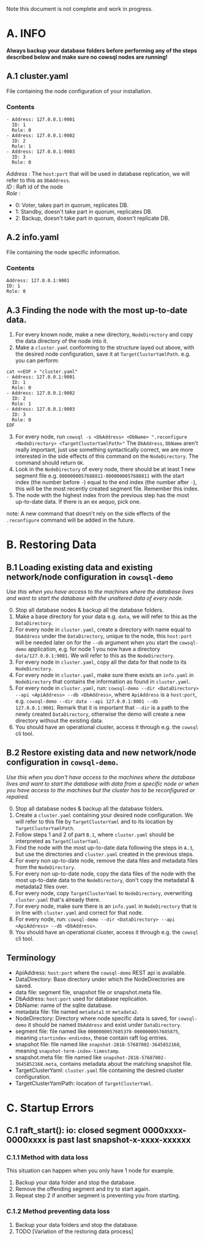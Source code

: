 Note this document is not complete and work in progress.

# A. INFO

**Always backup your database folders before performing any of the steps
described below and make sure no cowsql nodes are running!**

## A.1 cluster.yaml

File containing the node configuration of your installation.

### Contents
```
- Address: 127.0.0.1:9001
  ID: 1
  Role: 0
- Address: 127.0.0.1:9002
  ID: 2
  Role: 1
- Address: 127.0.0.1:9003
  ID: 3
  Role: 0
```

*Address* : The `host:port` that will be used in database replication, we will refer to this as `DbAddress`.  
*ID* : Raft id of the node  
*Role* :  
- 0: Voter, takes part in quorum, replicates DB.  
- 1: Standby, doesn't take part in quorum, replicates DB.  
- 2: Backup, doesn't take part in quorum, doesn't replicate DB.  

## A.2 info.yaml

File containing the node specific information.

### Contents
```
Address: 127.0.0.1:9001
ID: 1
Role: 0
```


## A.3 Finding the node with the most up-to-date data.

1. For every known node, make a new directory, `NodeDirectory` and copy
   the data directory of the node into it.
2. Make a `cluster.yaml` conforming to the structure layed out above, with the
   desired node configuration, save it at `TargetClusterYamlPath`.
   e.g. you can perform:
```
cat <<EOF > "cluster.yaml"
- Address: 127.0.0.1:9001
  ID: 1
  Role: 0
- Address: 127.0.0.1:9002
  ID: 2
  Role: 1
- Address: 127.0.0.1:9003
  ID: 3
  Role: 0
EOF
```
3. For every node, run `cowsql -s <DbAddress> <DbName> ".reconfigure <NodeDirectory>
   <TargetClusterYamlPath>"`
   The `DbAddress`, `DbName` aren't really important, just use something
   syntactically correct, we are more interested in the side effects of this
   command on the `NodeDirectory`. The command should return `OK`.
4. Look in the `NodeDirectory` of every node, there should be at least 1 new segment file
   e.g. `0000000057688811-0000000057688811` with the start index (the number
   before `-`) equal to the end index (the number after `-`), this will
   be the most recently created segment file. Remember this index.
5. The node with the highest index from the previous step has the most up-to-date data.
   If there is an ex aequo, pick one.

note: A new command that doesn't rely on the side effects of the `.reconfigure`
command will be added in the future.

# B. Restoring Data

## B.1 Loading existing data and existing network/node configuration in `cowsql-demo`

*Use this when you have access to the machines where the database lives and want
to start the database with the unaltered data of every node.*


0. Stop all database nodes & backup all the database folders.
1. Make a base directory for your data e.g. `data`, we will refer to this as
   the `DataDirectory`.
2. For every node in `cluster.yaml`, create a directory with name equal to
   `DbAddress` under the `DataDirectory`, unique to the node,  this `host:port`
   will be needed later on for the `--db` argument when you start the `cowsql-demo`
   application, e.g. for node 1 you now have a directory `data/127.0.0.1:9001`.
   We will refer to this as the `NodeDirectory`.
3. For every node in `cluster.yaml`, copy all the data for that node to
   its `NodeDirectory`.
4. For every node in `cluster.yaml`, make sure there exists an `info.yaml`
   in `NodeDirectory` that contains the information as found in `cluster.yaml`.
5. For every node in `cluster.yaml`, run:
   `cowsql-demo --dir <DataDirectory> --api <ApiAddress> --db <DbAddress>`,
   where `ApiAddress` is a `host:port`,
   e.g. `cowsql-demo --dir data --api 127.0.0.1:8001 --db 127.0.0.1:9001`.
   Remark that it is important that `--dir` is a path to the newly created
   `DataDirectory`, otherwise the demo will create a new directory without the
   existing data.
6. You should have an operational cluster, access it through e.g. the `cowsql`
   cli tool.


## B.2 Restore existing data and new network/node configuration in `cowsql-demo`.

*Use this when you don't have access to the machines where the database lives and want
to start the database with data from a specific node or when you have access to
the machines but the cluster has to be reconfigured or repaired.*

0. Stop all database nodes & backup all the database folders.
1. Create a `cluster.yaml` containing your desired node configuration.
We will refer to this file by `TargetClusterYaml` and to its location by
`TargetClusterYamlPath`.
2. Follow steps 1 and 2 of part `B.1`, where `cluster.yaml` should be interpreted
   as `TargetClusterYaml`.
3. Find the node with the most up-to-date data following the steps in `A.3`, but
   use the directories and `cluster.yaml` created in the previous steps.
4. For every non up-to-date node, remove the data files and metadata files from the `NodeDirectory`.
5. For every non up-to-date node, copy the data files of the node with
   the most up-to-date data to the `NodeDirectory`, don't copy the metadata1 &
   metadata2 files over.
6. For every node, copy `TargetClusterYaml` to `NodeDirectory`, overwriting
   `cluster.yaml` that's already there.
7. For every node, make sure there is an `info.yaml` in `NodeDirectory` that is in line with
   `cluster.yaml` and correct for that node.
8. For every node, run:
   `cowsql-demo --dir <DataDirectory> --api <ApiAddress> --db <DbAddress>`.
9. You should have an operational cluster, access it through e.g. the `cowsql`
   cli tool.

## Terminology

- ApiAddress: `host:port` where the `cowsql-demo` REST api is available.
- DataDirectory: Base directory under which the NodeDirectories are saved.
- data file: segment file, snapshot file or snapshot.meta file.
- DbAddress: `host:port` used for database replication.
- DbName: name of the sqlite database.
- metadata file: file named `metadata1` or `metadata2`.
- NodeDirectory: Directory where node specific data is saved, for `cowsql-demo`
  it should be named `DbAddress` and exist under `DataDirectory`.
- segment file: file named like `0000000057685378-0000000057685875`,
  meaning `startindex-endindex`, these contain raft log entries.
- snapshot file: file named like `snapshot-2818-57687002-3645852168`,
  meaning `snapshot-term-index-timestamp`.
- snapshot.meta file: file named like `snapshot-2818-57687002-3645852168.meta`,
  contains metadata about the matching snapshot file.
- TargetClusterYaml: `cluster.yaml` file containing the desired cluster configuration.
- TargetClusterYamlPath: location of `TargetClusterYaml`.

# C. Startup Errors

## C.1 raft_start(): io: closed segment 0000xxxx-0000xxxx is past last snapshot-x-xxxx-xxxxxx

### C.1.1 Method with data loss

This situation can happen when you only have 1 node for example.

1. Backup your data folder and stop the database.
2. Remove the offending segment and try to start again.
3. Repeat step 2 if another segment is preventing you from starting.

### C.1.2 Method preventing data loss

1. Backup your data folders and stop the database.
2. TODO [Variation of the restoring data process]
